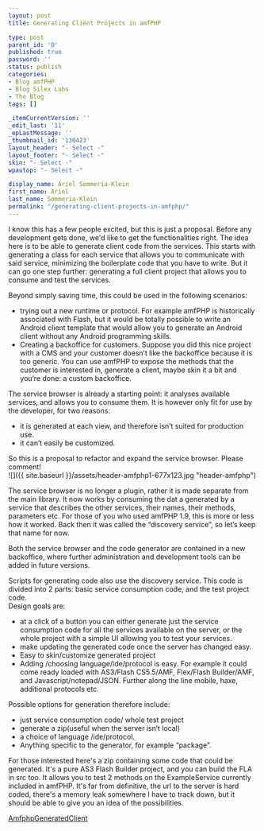 ```yaml
---
layout: post
title: Generating Client Projects in amfPHP

type: post
parent_id: '0'
published: true
password: ''
status: publish
categories:
- Blog amfPHP
- Blog Silex Labs
- The Blog
tags: []

_itemCurrentVersion: ''
_edit_last: '11'
_epLastMessage: ''
_thumbnail_id: '130423'
layout_header: "- Select -"
layout_footer: "- Select -"
skin: "- Select -"
wpautop: "- Select -"

display_name: Ariel Sommeria-Klein
first_name: Ariel
last_name: Sommeria-Klein
permalink: "/generating-client-projects-in-amfphp/"
---
```


I know this has a few people excited, but this is just a proposal. Before any development gets done, we'd like to get the functionalities right. The idea here is to be able to generate client code from the services. This starts with generating a class for each service that allows you to communicate with said service, minimizing the boilerplate code that you have to write. But it can go one step
further: generating a full client project that allows you to consume and test the services.

Beyond simply saving time, this could be used in the following
scenarios:  
- trying out a new runtime or protocol. For example amfPHP is historically associated with Flash, but it would be totally possible to write an Android client template that would allow you to generate an Android client without any Android programming skills.  
- Creating a backoffice for customers. Suppose you did this nice project with a CMS and your customer doesn’t like the backoffice because it is too generic. You can use amfPHP to expose the methods that the customer is interested in, generate a client, maybe skin it a bit and you’re
done: a custom backoffice.

The service browser is already a starting
point: it analyses available services, and allows you to consume them. It is however only fit for use by the developer, for two
reasons:  
- it is generated at each view, and therefore isn’t suited for production use.  
- it can’t easily be customized.

So this is a proposal to refactor and expand the service browser. Please comment!  
![]({{ site.baseurl }}/assets/header-amfphp1-677x123.jpg "header-amfphp")  

The service browser is no longer a plugin, rather it is made separate from the main library. It now works by consuming the dat a generated by a service that describes the other services, their names, their methods, parameters etc. For those of you who used amfPHP 1.9, this is more or less how it worked. Back then it was called the “discovery service”, so let’s keep that name for now.

Both the service browser and the code generator are contained in a new backoffice, where further administration and development tools can be added in future versions.

Scripts for generating code also use the discovery service. This code is divided into 2
parts: basic service consumption code, and the test project code.  
Design goals
are:  
- at a click of a button you can either generate just the service consumption code for all the services available on the server, or the whole project with a simple UI allowing you to test your services.  
- make updating the generated code once the server has changed easy.  
- Easy to skin/customize generated project  
- Adding /choosing language/ide/protocol is easy. For example it could come ready loaded with AS3/Flash CS5.5/AMF, Flex/Flash Builder/AMF, and Javascript/notepad/JSON. Further along the line mobile, haxe, additional protocols etc.

Possible options for generation therefore
include:  
- just service consumption code/ whole test project  
- generate a zip(useful when the server isn’t local)  
- a choice of language /ide/protocol.  
- Anything specific to the generator, for example “package”.

For those interested here's a zip containing some code that could be generated. It's a pure AS3 Flash Builder project, and you can build the FLA in src too. It allows you to test 2 methods on the ExampleService currently included in amfPHP. It's far from definitive, the url to the server is hard coded, there's a memory leak somewhere I have to track down, but it should be able to give you an idea of the possibilities.

[AmfphpGeneratedClient](https://www.silexlabs.org/131917/the-blog/generating-client-projects-in-amfphp/attachment/amfphpgeneratedclient/)